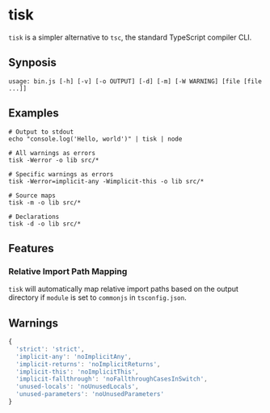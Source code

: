 tisk
====

`tisk` is a simpler alternative to `tsc`, the standard TypeScript compiler CLI.

Synposis
--------

```
usage: bin.js [-h] [-v] [-o OUTPUT] [-d] [-m] [-W WARNING] [file [file ...]]
```

Examples
--------

```shell
# Output to stdout
echo "console.log('Hello, world')" | tisk | node

# All warnings as errors
tisk -Werror -o lib src/*

# Specific warnings as errors
tisk -Werror=implicit-any -Wimplicit-this -o lib src/*

# Source maps
tisk -m -o lib src/*

# Declarations
tisk -d -o lib src/*
```

Features
--------

### Relative Import Path Mapping

`tisk` will automatically map relative import paths based on the output
directory if `module` is set to `commonjs` in `tsconfig.json`.

Warnings
--------

```javascript
{
  'strict': 'strict',
  'implicit-any': 'noImplicitAny',
  'implicit-returns': 'noImplicitReturns',
  'implicit-this': 'noImplicitThis',
  'implicit-fallthrough': 'noFallthroughCasesInSwitch',
  'unused-locals': 'noUnusedLocals',
  'unused-parameters': 'noUnusedParameters'
}
```
